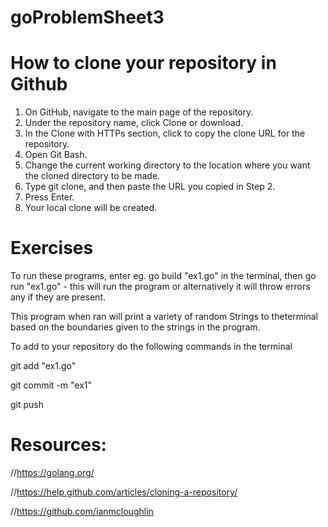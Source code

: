 # goProblemSheet3

# How to clone your repository in Github

1. On GitHub, navigate to the main page of the repository.
2. Under the repository name, click Clone or download.
3. In the Clone with HTTPs section, click to copy the clone URL for the repository.
4. Open Git Bash.
5. Change the current working directory to the location where you want the cloned directory to be made.
6. Type git clone, and then paste the URL you copied in Step 2.
7. Press Enter. 
8. Your local clone will be created. 

# Exercises

To run these programs, enter eg. go build "ex1.go" in the terminal, 
then go run "ex1.go" - this will run the program or alternatively it will throw errors any if they are present.

This program when ran will print a variety of random Strings to theterminal 
based on the boundaries given to the strings in the program.

To add to your repository do the following commands in the terminal

git add "ex1.go"

git commit -m "ex1"

git push

# Resources: 
//https://golang.org/

//https://help.github.com/articles/cloning-a-repository/

//https://github.com/ianmcloughlin
